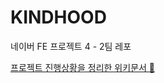 # KINDHOOD
네이버 FE 프로젝트 4 - 2팀 레포

[프로젝트 진행상황을 정리한 위키문서 :book:](http://cscp2.sogang.ac.kr/CSE4187/index.php/Tmi#.ED.94.84.EB.A1.9C.EC.A0.9D.ED.8A.B8_.EC.9D.BC.EB.B0.98.EC.82.AC.ED.95.AD)
